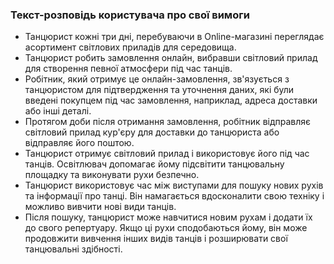 ### Текст-розповідь користувача про свої вимоги
+ Танцюрист кожні три дні, перебуваючи в Online-магазині  переглядає асортимент світлових приладів для середовища.
+ Танцюрист робить замовлення онлайн, вибравши світловий прилад для створення певної атмосфери під час танців.
+ Робітник, який отримує це онлайн-замовлення, зв'язується з танцюристом для підтвердження та уточнення даних, які були введені покупцем під час замовлення, наприклад, адреса доставки або інші деталі.
+ Протягом доби після отримання замовлення, робітник відправляє світловий прилад кур'єру для доставки до танцюриста або відправляє його поштою.
+ Танцюрист отримує світловий прилад і використовує його під час танців. Освітлювач допомагає йому підсвітити танцювальну площадку та виконувати рухи безпечно.
+ Танцюрист використовує час між виступами для пошуку нових рухів та інформації про танці. Він намагається вдосконалити свою техніку і можливо вивчити нові види танців.
+ Після пошуку, танцюрист може навчитися новим рухам і додати їх до свого репертуару. Якщо ці рухи сподобаються йому, він може продовжити вивчення інших видів танців і розширювати свої танцювальні здібності.

